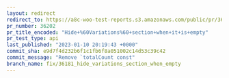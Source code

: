```yaml
---
layout: redirect
redirect_to: https://a8c-woo-test-reports.s3.amazonaws.com/public/pr/36202/api/index.html
pr_number: 36202
pr_title_encoded: "Hide+%60Variations%60+section+when+it+is+empty"
pr_test_type: api
last_published: "2023-01-10 20:19:43 +0000"
commit_sha: e9d7f4d232b6f1c1fb6f8a051002c14d53c39c42
commit_message: "Remove `totalCount const"
branch_name: fix/36181_hide_variations_section_when_empty
---
```

